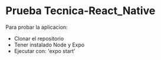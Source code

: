 # Prueba Tecnica-React_Native

Para probar la aplicacion:

- Clonar el repositorio
- Tener instalado Node y Expo
- Ejecutar con: 'expo start'
